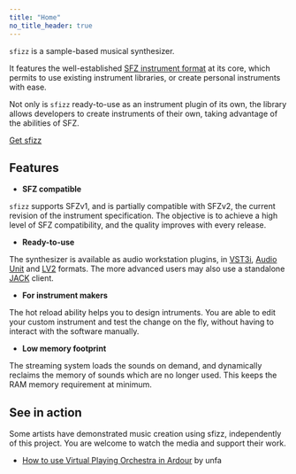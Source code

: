 ```yaml
---
title: "Home"
no_title_header: true
---
```

`sfizz` is a sample-based musical synthesizer.

It features the well-established [SFZ instrument format] at its core, which permits to use
existing instrument libraries, or create personal instruments with ease.

Not only is `sfizz` ready-to-use as an instrument plugin of its own, the library allows
developers to create instruments of their own, taking advantage of the abilities of SFZ.

<p><a class="btn btn-success" role="button" href="downloads"><i class="fas fa-download pr-2" aria-hidden="true"></i>Get sfizz</a></p>

## Features

- **SFZ compatible**

`sfizz` supports SFZv1, and is partially compatible with SFZv2, the current revision of the
instrument specification. The objective is to achieve a high level of SFZ compatibility,
and the quality improves with every release.

- **Ready-to-use**

The synthesizer is available as audio workstation plugins, in [VST3i], [Audio Unit]
and [LV2] formats. The more advanced users may also use a standalone [JACK] client.

- **For instrument makers**

The hot reload ability helps you to design intruments. You are able to edit your custom
instrument and test the change on the fly, without having to interact with the software
manually.

- **Low memory footprint**

The streaming system loads the sounds on demand, and dynamically reclaims the memory of
sounds which are no longer used. This keeps the RAM memory requirement at minimum.

## See in action

Some artists have demonstrated music creation using sfizz, independently of this project.
You are welcome to watch the media and support their work.

- [How to use Virtual Playing Orchestra in Ardour] by unfa

[JACK]:                     https://jackaudio.org/
[LV2]:                      https://lv2plug.in/
[VST3i]:                    https://www.steinberg.net/en/company/technologies/vst3.html
[Audio Unit]:               https://support.apple.com/guide/logicpro/lgcp22a0dab0/mac
[SFZ instrument format]:    https://sfzformat.com/
[Download]:                 downloads
[How to use Virtual Playing Orchestra in Ardour]: https://www.youtube.com/watch?v=xvowEZqgflw
